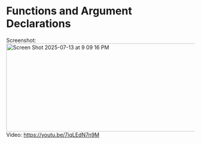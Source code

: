# Functions and Argument Declarations

Screenshot:   
<img width="572" height="236" alt="Screen Shot 2025-07-13 at 9 09 16 PM" src="https://github.com/user-attachments/assets/f12a9aa6-307b-4bf3-a365-b474514e8e91" />   
Video: https://youtu.be/7iqLEdN7n9M
